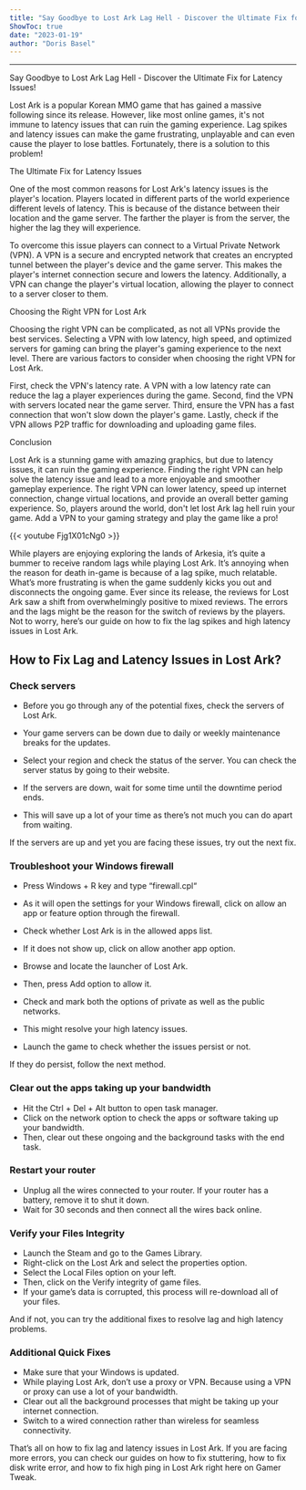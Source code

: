 ```yaml
---
title: "Say Goodbye to Lost Ark Lag Hell - Discover the Ultimate Fix for Latency Issues!"
ShowToc: true 
date: "2023-01-19"
author: "Doris Basel"
---
```

*****
Say Goodbye to Lost Ark Lag Hell - Discover the Ultimate Fix for Latency Issues!

Lost Ark is a popular Korean MMO game that has gained a massive following since its release. However, like most online games, it's not immune to latency issues that can ruin the gaming experience. Lag spikes and latency issues can make the game frustrating, unplayable and can even cause the player to lose battles. Fortunately, there is a solution to this problem!

The Ultimate Fix for Latency Issues

One of the most common reasons for Lost Ark's latency issues is the player's location. Players located in different parts of the world experience different levels of latency. This is because of the distance between their location and the game server. The farther the player is from the server, the higher the lag they will experience.

To overcome this issue players can connect to a Virtual Private Network (VPN). A VPN is a secure and encrypted network that creates an encrypted tunnel between the player's device and the game server. This makes the player's internet connection secure and lowers the latency. Additionally, a VPN can change the player's virtual location, allowing the player to connect to a server closer to them.

Choosing the Right VPN for Lost Ark

Choosing the right VPN can be complicated, as not all VPNs provide the best services. Selecting a VPN with low latency, high speed, and optimized servers for gaming can bring the player's gaming experience to the next level. There are various factors to consider when choosing the right VPN for Lost Ark.

First, check the VPN's latency rate. A VPN with a low latency rate can reduce the lag a player experiences during the game. Second, find the VPN with servers located near the game server. Third, ensure the VPN has a fast connection that won't slow down the player's game. Lastly, check if the VPN allows P2P traffic for downloading and uploading game files.

Conclusion

Lost Ark is a stunning game with amazing graphics, but due to latency issues, it can ruin the gaming experience. Finding the right VPN can help solve the latency issue and lead to a more enjoyable and smoother gameplay experience. The right VPN can lower latency, speed up internet connection, change virtual locations, and provide an overall better gaming experience. So, players around the world, don't let lost Ark lag hell ruin your game. Add a VPN to your gaming strategy and play the game like a pro!

{{< youtube Fjg1X01cNg0 >}} 



While players are enjoying exploring the lands of Arkesia, it’s quite a bummer to receive random lags while playing Lost Ark. It’s annoying when the reason for death in-game is because of a lag spike, much relatable. What’s more frustrating is when the game suddenly kicks you out and disconnects the ongoing game. Ever since its release, the reviews for Lost Ark saw a shift from overwhelmingly positive to mixed reviews. The errors and the lags might be the reason for the switch of reviews by the players. Not to worry, here’s our guide on how to fix the lag spikes and high latency issues in Lost Ark.
 
## How to Fix Lag and Latency Issues in Lost Ark?
 
### Check servers
 
- Before you go through any of the potential fixes, check the servers of Lost Ark.
 - Your game servers can be down due to daily or weekly maintenance breaks for the updates.
 - Select your region and check the status of the server. You can check the server status by going to their website.

 

 
- If the servers are down, wait for some time until the downtime period ends.
 - This will save up a lot of your time as there’s not much you can do apart from waiting.

 
If the servers are up and yet you are facing these issues, try out the next fix.
 
### Troubleshoot your Windows firewall
 
- Press Windows + R key and type “firewall.cpl“
 - As it will open the settings for your Windows firewall, click on allow an app or feature option through the firewall.

 
- Check whether Lost Ark is in the allowed apps list.
 - If it does not show up, click on allow another app option.
 - Browse and locate the launcher of Lost Ark.
 - Then, press Add option to allow it.
 - Check and mark both the options of private as well as the public networks.
 - This might resolve your high latency issues.
 - Launch the game to check whether the issues persist or not.

 
If they do persist, follow the next method.
 
### Clear out the apps taking up your bandwidth
 
- Hit the Ctrl + Del + Alt button to open task manager.
 - Click on the network option to check the apps or software taking up your bandwidth.
 - Then, clear out these ongoing and the background tasks with the end task.

 
### Restart your router
 
- Unplug all the wires connected to your router. If your router has a battery, remove it to shut it down.
 - Wait for 30 seconds and then connect all the wires back online.

 
### Verify your Files Integrity
 
- Launch the Steam and go to the Games Library.
 - Right-click on the Lost Ark and select the properties option.
 - Select the Local Files option on your left.
 - Then, click on the Verify integrity of game files.
 - If your game’s data is corrupted, this process will re-download all of your files.

 
And if not, you can try the additional fixes to resolve lag and high latency problems.
 
### Additional Quick Fixes
 
- Make sure that your Windows is updated.
 - While playing Lost Ark, don’t use a proxy or VPN. Because using a VPN or proxy can use a lot of your bandwidth.
 - Clear out all the background processes that might be taking up your internet connection.
 - Switch to a wired connection rather than wireless for seamless connectivity.

 
That’s all on how to fix lag and latency issues in Lost Ark. If you are facing more errors, you can check our guides on how to fix stuttering, how to fix disk write error, and how to fix high ping in Lost Ark right here on Gamer Tweak.



